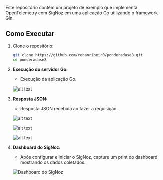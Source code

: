 Este repositório contém um projeto de exemplo que implementa OpenTelemetry com SigNoz em uma aplicação Go utilizando o framework Gin.

## Como Executar

1. Clone o repositório:
   ```bash
   git clone https://github.com/renanribeir0/ponderadase8.git
   cd ponderadase8

1. **Execução do servidor Go:**
   - Execução da aplicação Go.

   ![alt text](image.png)

2. **Resposta JSON:**
   - Resposta JSON recebida ao fazer a requisição.

   ![alt text](image-1.png)

   ![alt text](image-2.png)

   ![alt text](image-3.png)

3. **Dashboard do SigNoz:**
   - Após configurar e iniciar o SigNoz, capture um print do dashboard mostrando os dados coletados.

   ![Dashboard do SigNoz](caminho/para/seu/print_sig_noz.png)

